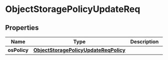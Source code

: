 # ObjectStoragePolicyUpdateReq

## Properties
Name | Type | Description | Notes
------------ | ------------- | ------------- | -------------
**osPolicy** | [**ObjectStoragePolicyUpdateReqPolicy**](ObjectStoragePolicyUpdateReqPolicy.md) |  |  [optional]
